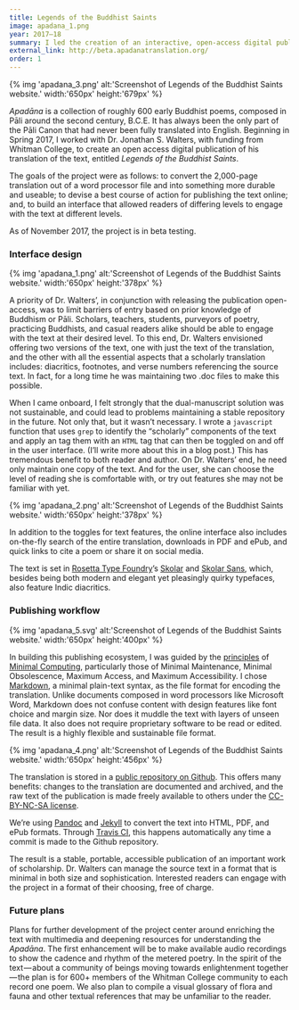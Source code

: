 ```yaml
---
title: Legends of the Buddhist Saints
image: apadana_1.png
year: 2017–18
summary: I led the creation of an interactive, open-access digital publication for the first-ever translation of the Apadāna into English.
external_link: http://beta.apadanatranslation.org/
order: 1
---
```


{% img 'apadana_3.png' alt:'Screenshot of Legends of the Buddhist Saints website.' width:'650px' height:'679px' %}

*Apadāna* is a collection of roughly 600 early Buddhist poems, composed in Pāli around the second century, B.C.E. It has always been the only part of the Pāli Canon that had never been fully translated into English. Beginning in Spring 2017, I worked with Dr. Jonathan S. Walters, with funding from Whitman College, to create an open access digital publication of his translation of the text, entitled *Legends of the Buddhist Saints*.

The goals of the project were as follows: to convert the 2,000-page translation out of a word processor file and into something more durable and useable; to devise a best course of action for publishing the text online; and, to build an interface that allowed readers of differing levels to engage with the text at different levels.

As of November 2017, the project is in beta testing.

### Interface design
{% img 'apadana_1.png' alt:'Screenshot of Legends of the Buddhist Saints website.' width:'650px' height:'378px' %}

A priority of Dr. Walters’, in conjunction with releasing the publication open-access, was to limit barriers of entry based on prior knowledge of Buddhism or Pāli. Scholars, teachers, students, purveyors of poetry, practicing Buddhists, and casual readers alike should be able to engage with the text at their desired level. To this end, Dr. Walters envisioned offering two versions of the text, one with just the text of the translation, and the other with all the essential aspects that a scholarly translation includes: diacritics, footnotes, and verse numbers referencing the source text. In fact, for a long time he was maintaining two .doc files to make this possible.

When I came onboard, I felt strongly that the dual-manuscript solution was not sustainable, and could lead to problems maintaining a stable repository in the future. Not only that, but it wasn’t necessary. I wrote a `javascript` function that uses `grep` to identify the “scholarly” components of the text and apply an tag them with an `HTML` tag that can then be toggled on and off in the user interface. (I’ll write more about this in a blog post.) This has tremendous benefit to both reader and author. On Dr. Walters’ end, he need only maintain one copy of the text. And for the user, she can choose the level of reading she is comfortable with, or try out features she may not be familiar with yet.

{% img 'apadana_2.png' alt:'Screenshot of Legends of the Buddhist Saints website.' width:'650px' height:'378px' %}

In addition to the toggles for text features, the online interface also includes on-the-fly search of the entire translation, downloads in PDF and ePub, and quick links to cite a poem or share it on social media.

The text is set in [Rosetta Type Foundry](https://www.rosettatype.com/ "Rosetta Type Foundry")’s [Skolar](https://www.rosettatype.com/Skolar "Skolar") and [Skolar Sans](https://www.rosettatype.com/SkolarSans "Skolar Sans"), which, besides being both modern and elegant yet pleasingly quirky typefaces, also feature Indic diacritics.

### Publishing workflow

{% img 'apadana_5.svg' alt:'Screenshot of Legends of the Buddhist Saints website.' width:'650px' height:'400px' %}

In building this publishing ecosystem, I was guided by the [principles](https://go-dh.github.io/mincomp/thoughts/2016/10/03/tldr/ "Minimal Definitions (tl;dr version)") of [Minimal Computing](https://go-dh.github.io/mincomp/ "Minimal Computing"), particularly those of Minimal Maintenance, Minimal Obsolescence, Maximum Access, and Maximum Accessibility. I chose [Markdown](https://daringfireball.net/projects/markdown/syntax "Markdown"), a minimal plain-text syntax, as the file format for encoding the translation. Unlike documents composed in word processors like Microsoft Word, Markdown does not confuse content with design features like font choice and margin size. Nor does it muddle the text with layers of unseen file data. It also does not require proprietary software to be read or edited. The result is a highly flexible and sustainable file format.

{% img 'apadana_4.png' alt:'Screenshot of Legends of the Buddhist Saints website.' width:'650px' height:'456px' %}

The translation is stored in a [public repository on Github](https://github.com/apadana-translation/apadana-site). This offers many benefits: changes to the translation are documented and archived, and the raw text of the publication is made freely available to others under the [CC-BY-NC-SA license](https://creativecommons.org/licenses/by-nc-sa/3.0/us/).

We’re using [Pandoc](http://pandoc.org/index.html) and [Jekyll](https://jekyllrb.com/) to convert the text into HTML, PDF, and ePub formats. Through [Travis CI](https://travis-ci.org/), this happens automatically any time a commit is made to the Github repository.

The result is a stable, portable, accessible publication of an important work of scholarship. Dr. Walters can manage the source text in a format that is minimal in both size and sophistication. Interested readers can engage with the project in a format of their choosing, free of charge.

### Future plans
Plans for further development of the project center around enriching the text with multimedia and deepening resources for understanding the *Apadāna*. The first enhancement will be to make available audio recordings to show the cadence and rhythm of the metered poetry. In the spirit of the text — about a community of beings moving towards enlightenment together — the plan is for 600+ members of the Whitman College community to each record one poem. We also plan to compile a visual glossary of flora and fauna and other textual references that may be unfamiliar to the reader.
